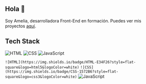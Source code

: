 ## Hola 👋
Soy Amelia, desarrolladora Front-End en formación. Puedes ver mis proyectos [aquí](https:).

## Tech Stack
![HTML](https://img.shields.io/badge/HTML-E34F26?style=flat-square&logo=html5&logoColor=white)
![CSS](https://img.shields.io/badge/CSS-1572B6?style=flat-square&logo=css3&logoColor=white)
![JavaScript](https://img.shields.io/badge/JavaScript-F7DF1E?style=flat-square&logo=javascript&logoColor=black)

`![HTML](https://img.shields.io/badge/HTML-E34F26?style=flat-square&logo=html5&logoColor=white)`
`![CSS](https://img.shields.io/badge/CSS-1572B6?style=flat-square&logo=css3&logoColor=white)`
![JavaScript](https://img.shields.io/badge/JavaScript-F7DF1E?style=flat-square&logo=javascript&logoColor=black)


